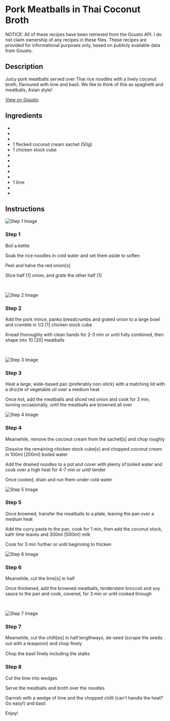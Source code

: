 # Pork Meatballs in Thai Coconut Broth

NOTICE: All of these recipes have been retrieved from the Gousto API. I do not claim ownership of any recipes in these files. These recipes are provided for informational purposes only, based on publicly available data from Gousto.

## Description

Juicy pork meatballs served over Thai rice noodles with a lively coconut broth, flavoured with lime and basil. We like to think of this as spaghetti and meatballs, Asian style!

[View on Gousto](https://www.gousto.co.uk/recipes/cookbook/pork-meatballs-in-thai-coconut-broth)

## Ingredients

- 
- 
- 
- 1 flecked coconut cream sachet (50g)
- 1 chicken stock cube
- 
- 
- 
- 
- 
- 1 lime 
- 
- 

## Instructions

![Step 1 Image](https://production-media.gousto.co.uk/cms/recipe-step-image/775.-step-1-x200.jpg)

### Step 1

Boil a kettle


Soak the rice noodles in cold water and set them aside to soften&nbsp;


Peel and&nbsp;halve the red onion<span class="text-danger">[s]</span>


Slice half <span class="text-danger">[1]</span> onion, and grate the other half <span class="text-danger">[1]&nbsp;</span>


&nbsp;

![Step 2 Image](https://production-media.gousto.co.uk/cms/recipe-step-image/775.-step-2-x200.jpg)

### Step 2

Add the pork mince, panko breadcrumbs and&nbsp;grated onion&nbsp;to a large bowl and crumble in 1/2&nbsp;<span class="text-danger">[1]</span>&nbsp;chicken stock cube


Knead thoroughly with clean hands for 2-3 min or until fully combined, then shape&nbsp;into 10 <span class="text-danger">[20]&nbsp;</span>meatballs


&nbsp;

![Step 3 Image](https://production-media.gousto.co.uk/cms/recipe-step-image/775.-step-3-x200.jpg)

### Step 3

Heat a large, wide-based pan (preferably non-stick) with a matching lid with a drizzle of vegetable oil over a medium heat


Once hot, add the meatballs and sliced red onion and cook for 3 min, turning occasionally, until the meatballs are browned all over&nbsp;

![Step 4 Image](https://production-media.gousto.co.uk/cms/recipe-step-image/775.-step-4-x200.jpg)

### Step 4

Meanwhile, remove the coconut cream from the sachet<span class="text-danger">[s]</span> and chop roughly


Dissolve the remaining chicken&nbsp;stock cube<span class="text-danger">[s]&nbsp;</span>and&nbsp;chopped coconut cream in 100ml <span class="text-danger">[200ml]</span> boiled water


Add the drained noodles to a pot and cover with plenty of&nbsp;boiled&nbsp;water&nbsp;and cook over a high heat for 4-7 min or until tender&nbsp;


Once cooked, drain and run them under cold water

![Step 5 Image](https://production-media.gousto.co.uk/cms/recipe-step-image/775.-step-5-x200.jpg)

### Step 5

Once browned, transfer the meatballs to a plate, leaving the pan over a medium heat


Add the curry paste&nbsp;to the pan, cook for 1 min, then add the coconut stock, kafir&nbsp;lime leaves and 300ml <span class="text-danger">[500ml]</span> milk


Cook for 3 min further or until beginning to thicken

![Step 6 Image](https://production-media.gousto.co.uk/cms/recipe-step-image/775.-step-6-x200.jpg)

### Step 6

Meanwhile, cut the lime<span class="text-danger">[s]</span> in half


Once thickened, add the browned&nbsp;meatballs,&nbsp;tenderstem&nbsp;broccoli and&nbsp;soy sauce&nbsp;to the pan and cook, covered, for 3 min or until cooked through&nbsp;


&nbsp;

![Step 7 Image](https://production-media.gousto.co.uk/cms/recipe-step-image/775.-step-7-x200.jpg)

### Step 7

Meanwhile, cut the chilli<span class="text-danger">[es]</span> in half lengthways, de-seed (scrape the seeds out with a teaspoon) and chop ﬁnely&nbsp;


Chop the basil&nbsp;finely including the stalks&nbsp;

### Step 8

Cut the&nbsp;lime into wedges&nbsp;


Serve the meatballs and broth&nbsp;over the noodles&nbsp;


Garnish with a wedge of lime and the chopped chilli (can't handle the heat? Go easy!)&nbsp;and basil


Enjoy!

